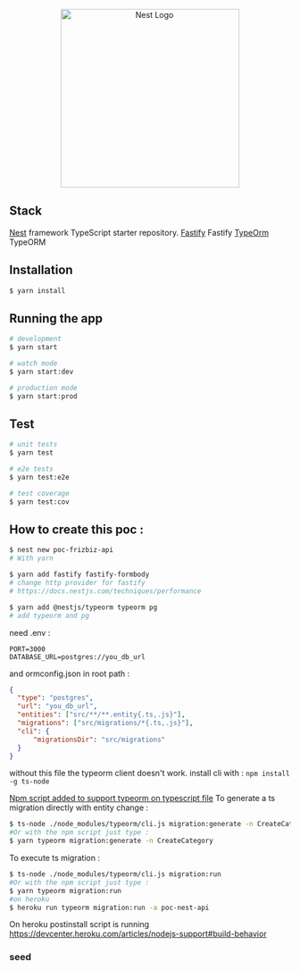 <p align="center">
  <a href="http://nestjs.com/" target="blank"><img src="https://nestjs.com/img/logo_text.svg" width="320" alt="Nest Logo" /></a>
</p>

## Stack

[Nest](https://github.com/nestjs/nest) framework TypeScript starter repository.
[Fastify](https://www.fastify.io) Fastify
[TypeOrm](http://typeorm.io) TypeORM

## Installation

```bash
$ yarn install
```

## Running the app

```bash
# development
$ yarn start

# watch mode
$ yarn start:dev

# production mode
$ yarn start:prod
```

## Test

```bash
# unit tests
$ yarn test

# e2e tests
$ yarn test:e2e

# test coverage
$ yarn test:cov
```

## How to create this poc :

```bash
$ nest new poc-frizbiz-api
# With yarn

$ yarn add fastify fastify-formbody
# change http provider for fastify
# https://docs.nestjs.com/techniques/performance

$ yarn add @nestjs/typeorm typeorm pg
# add typeorm and pg

```

need .env :
```
PORT=3000
DATABASE_URL=postgres://you_db_url
```

and ormconfig.json in root path :

```json
{
  "type": "postgres",
  "url": "you_db_url",
  "entities": ["src/**/**.entity{.ts,.js}"],
  "migrations": ["src/migrations/*{.ts,.js}"],
  "cli": {
      "migrationsDir": "src/migrations"
  }
}
```
without this file the typeorm client doesn't work.
install cli with : `npm install -g ts-node`

[Npm script added to support typeorm on typescript file](https://github.com/typeorm/typeorm/blob/master/docs/using-cli.md#notes-on-entity-files-written-in-typescript)
To generate a ts migration directly with entity change :
```bash
$ ts-node ./node_modules/typeorm/cli.js migration:generate -n CreateCategory
#Or with the npm script just type :
$ yarn typeorm migration:generate -n CreateCategory
```

To execute ts migration :
```bash
$ ts-node ./node_modules/typeorm/cli.js migration:run
#Or with the npm script just type :
$ yarn typeorm migration:run
#on heroku
$ heroku run typeorm migration:run -a poc-nest-api
```

On heroku postinstall script is running
https://devcenter.heroku.com/articles/nodejs-support#build-behavior

### seed

